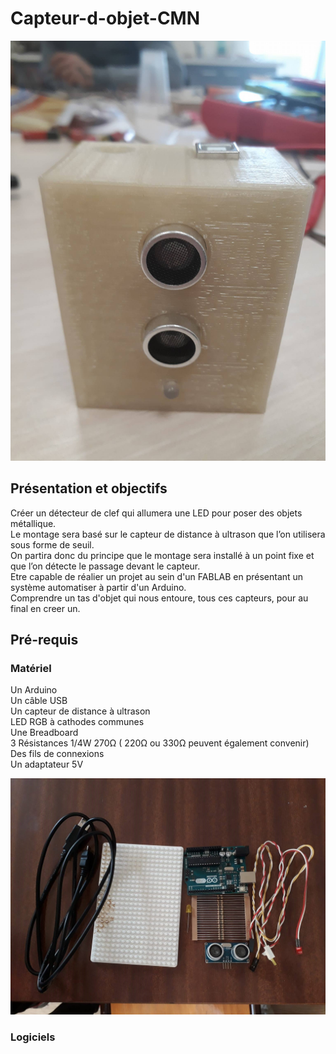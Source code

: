 # Capteur-d-objet-CMN

![Capteur-d-objet-CMN](objet_fini.jpg)

## Présentation et objectifs
Créer un détecteur de clef qui allumera une LED pour poser des objets métallique.<br> Le montage sera basé sur le capteur de distance à ultrason que l’on utilisera sous forme de seuil.<br> On partira donc du principe que le montage sera installé à un point fixe et que l’on détecte le passage devant le capteur.<br>
Etre capable de réalier un projet au sein d'un FABLAB en présentant un système automatiser à partir d'un Arduino.<br>
Comprendre un tas d'objet qui nous entoure, tous ces capteurs, pour au final en creer un.<br> 

## Pré-requis

### Matériel

Un Arduino<br> 
Un câble USB<br> 
Un capteur de distance à ultrason<br> 
LED RGB à cathodes communes<br>
Une Breadboard<br> 
3 Résistances 1/4W 270Ω ( 220Ω ou 330Ω peuvent également convenir)<br>
Des fils de connexions<br>
Un adaptateur 5V<br>

![Matériel](Elements.jpg)

### Logiciels
